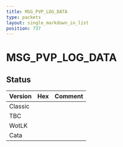 ```yaml
---
title: MSG_PVP_LOG_DATA
type: packets
layout: single_markdown_in_list
position: 737
---
```


# MSG_PVP_LOG_DATA

## Status

Version | Hex | Comment
---------- | ---------- | ---------- 
Classic |  |  
TBC |  |  
WotLK |  |  
Cata |  |  
